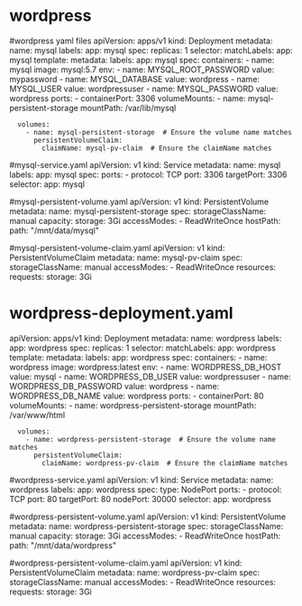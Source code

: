 # wordpress
#wordpress yaml files
apiVersion: apps/v1
kind: Deployment
metadata:
  name: mysql
  labels:
    app: mysql
spec:
  replicas: 1
  selector:
    matchLabels:
      app: mysql
  template:
    metadata:
      labels:
        app: mysql
    spec:
      containers:
        - name: mysql
          image: mysql:5.7
          env:
            - name: MYSQL_ROOT_PASSWORD
              value: mypassword
            - name: MYSQL_DATABASE
              value: wordpress
            - name: MYSQL_USER
              value: wordpressuser
            - name: MYSQL_PASSWORD
              value: wordpress
          ports:
            - containerPort: 3306
          volumeMounts:
            - name: mysql-persistent-storage
              mountPath: /var/lib/mysql

      volumes:
        - name: mysql-persistent-storage  # Ensure the volume name matches
          persistentVolumeClaim:
            claimName: mysql-pv-claim  # Ensure the claimName matches



#mysql-service.yaml
apiVersion: v1
kind: Service
metadata:
  name: mysql
  labels:
    app: mysql
spec:
  ports:
    - protocol: TCP
      port: 3306
      targetPort: 3306
  selector:
    app: mysql


#mysql-persistent-volume.yaml
apiVersion: v1
kind: PersistentVolume
metadata:
  name: mysql-persistent-storage
spec:
  storageClassName: manual
  capacity:
    storage: 3Gi
  accessModes:
    - ReadWriteOnce
  hostPath:
    path: "/mnt/data/mysql"


#mysql-persistent-volume-claim.yaml
apiVersion: v1
kind: PersistentVolumeClaim
metadata:
  name: mysql-pv-claim
spec:
  storageClassName: manual
  accessModes:
    - ReadWriteOnce
  resources:
    requests:
      storage: 3Gi

# wordpress-deployment.yaml
apiVersion: apps/v1
kind: Deployment
metadata:
  name: wordpress
  labels:
    app: wordpress
spec:
  replicas: 1
  selector:
    matchLabels:
      app: wordpress
  template:
    metadata:
      labels:
        app: wordpress
    spec:
      containers:
        - name: wordpress
          image: wordpress:latest
          env:
            - name: WORDPRESS_DB_HOST
              value: mysql
            - name: WORDPRESS_DB_USER
              value: wordpressuser
            - name: WORDPRESS_DB_PASSWORD
              value: wordpress
            - name: WORDPRESS_DB_NAME
              value: wordpress
          ports:
            - containerPort: 80
          volumeMounts:
            - name: wordpress-persistent-storage
              mountPath: /var/www/html

      volumes:
        - name: wordpress-persistent-storage  # Ensure the volume name matches
          persistentVolumeClaim:
            claimName: wordpress-pv-claim  # Ensure the claimName matches


#wordpress-service.yaml
apiVersion: v1
kind: Service
metadata:
  name: wordpress
  labels:
    app: wordpress
spec:
  type: NodePort
  ports:
    - protocol: TCP
      port: 80
      targetPort: 80
      nodePort: 30000
  selector:
    app: wordpress

#wordpress-persistent-volume.yaml
apiVersion: v1
kind: PersistentVolume
metadata:
  name: wordpress-persistent-storage
spec:
  storageClassName: manual
  capacity:
    storage: 3Gi
  accessModes:
    - ReadWriteOnce
  hostPath:
    path: "/mnt/data/wordpress"
    
#wordpress-persistent-volume-claim.yaml
apiVersion: v1
kind: PersistentVolumeClaim
metadata:
  name: wordpress-pv-claim
spec:
  storageClassName: manual
  accessModes:
    - ReadWriteOnce
  resources:
    requests:
      storage: 3Gi
